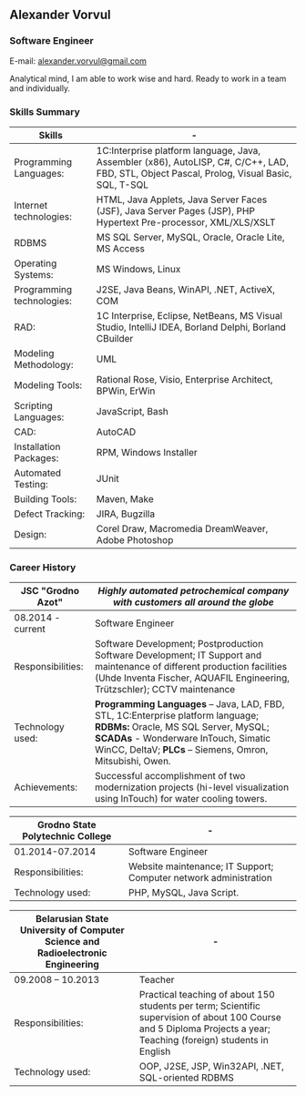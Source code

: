 ## Alexander Vorvul
### Software Engineer

E-mail: alexander.vorvul@gmail.com 

Analytical mind, I am able to work wise and hard. Ready to work in a team and individually.

### Skills Summary 

Skills | - 
------------ | -------------
Programming Languages: | 1C:Interprise platform language, Java, Assembler (x86), AutoLISP, C#, C/C++, LAD, FBD, STL, Object Pascal, Prolog, Visual Basic, SQL, T-SQL
Internet technologies: | HTML, Java Applets, Java Server Faces (JSF), Java Server Pages (JSP), PHP Hypertext Pre-processor, XML/XLS/XSLT
RDBMS | MS SQL Server, MySQL, Oracle, Oracle Lite, MS Access
Operating Systems: | MS Windows, Linux
Programming technologies: | J2SE, Java Beans, WinAPI, .NET, ActiveX, COM
RAD: | 1C Interprise, Eclipse, NetBeans, MS Visual Studio, IntelliJ IDEA, Borland Delphi, Borland CBuilder
Modeling Methodology: | UML
Modeling Tools: | Rational Rose, Visio, Enterprise Architect, BPWin, ErWin
Scripting Languages: | JavaScript, Bash
CAD: | AutoCAD
Installation Packages: | RPM, Windows Installer
Automated Testing: | JUnit
Building Tools: | Maven, Make
Defect Tracking: | JIRA, Bugzilla
Design: | Corel Draw, Macromedia DreamWeaver, Adobe Photoshop

### Career History

**JSC "Grodno Azot"** | *Highly automated petrochemical company with customers all around the globe*
------------ | -------------
08.2014 - current | Software Engineer
Responsibilities: | Software Development; Postproduction Software Development; IT Support and maintenance of different production facilities (Uhde Inventa Fischer, AQUAFIL Engineering, Trützschler); CCTV maintenance
Technology used: | **Programming Languages** – Java, LAD, FBD, STL, 1C:Enterprise platform language; **RDBMs:** Oracle, MS SQL Server, MySQL; **SCADAs** - Wonderware InTouch, Simatic WinCC,  DeltaV; **PLCs** – Siemens, Omron, Mitsubishi, Owen.
Achievements: |  Successful accomplishment of two modernization projects (hi-level visualization using InTouch) for water cooling towers. 

**Grodno State Polytechnic College** | -
------------ | -------------
01.2014-07.2014 | Software Engineer
Responsibilities: | Website maintenance; IT Support; Computer network administration
Technology used: | PHP, MySQL, Java Script.

**Belarusian State University of Computer Science and Radioelectronic Engineering** | - 
------------ | -------------
09.2008 – 10.2013 | Teacher
Responsibilities: | Practical teaching of about 150 students per term; Scientific supervision of about 100 Course and 5 Diploma Projects a year; Teaching (foreign) students in English
Technology used: | OOP, J2SE, JSP, Win32API, .NET, SQL-oriented RDBMS
